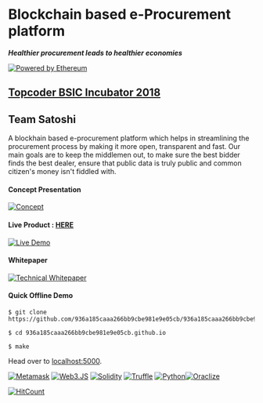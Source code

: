 # Blockchain based e-Procurement platform
***Healthier procurement leads to healthier economies***

[![Powered by Ethereum](https://image.ibb.co/ftY1fo/ethereum.png)](https://www.ethereum.org/)

## [Topcoder BSIC Incubator 2018](https://blockchain.topcoder.com/bsic-incubator)
## Team Satoshi

A blockhain based e-procurement platform which helps in streamlining the procurement process by making it more open, transparent and fast. Our main goals are to keep the middlemen out, to make sure the best bidder finds the best dealer, ensure that public data is truly public and common citizen's money isn't fiddled with.

#### Concept Presentation

[![Concept](https://img.youtube.com/vi/gsy3hwn_c9c/0.jpg)](https://www.youtube.com/watch?v=gsy3hwn_c9c)

#### Live Product : [HERE](http://teamsatoshi.pythonanywhere.com)

[![Live Demo](https://img.youtube.com/vi/wHM7EWjD_iY/0.jpg)](https://www.youtube.com/watch?v=wHM7EWjD_iY)

#### Whitepaper

[![Technical Whitepaper](https://lh3.googleusercontent.com/sc0BKtgHkLTjxkI7cYrrXUHWWXeSPqgZOt9t02Ol9xSHXNIWXjxpz7Dlh2dRQJHA3imqKA=s60)](https://drive.google.com/file/d/1wIKR7gG3-esUwT77z3uqp3N6d-HWxqCO/view)

#### Quick Offline Demo

```
$ git clone https://github.com/936a185caaa266bb9cbe981e9e05cb/936a185caaa266bb9cbe981e9e05cb.github.io.git
```
```
$ cd 936a185caaa266bb9cbe981e9e05cb.github.io
```
```
$ make
```

Head over to [localhost:5000](http://localhost:5000).



[![Metamask](https://i0.wp.com/cdng.c3dt.com/icon/3265891-com.wallet.metamask.png)](https://metamask.io/)       [![Web3.JS](https://image.ibb.co/f8U7Lo/web3.jpg)](https://github.com/ethereum/web3.js/)   [![Solidity](https://image.ibb.co/c8xit8/sol_jpeg.jpg)](http://solidity.readthedocs.io/en/v0.4.21/)   [![Truffle](https://image.ibb.co/f3jDt8/truffle.png)](http://truffleframework.com/) [![Python](https://i0.wp.com/cdnb.c3dt.com/icon/744996-com.study.python.png)](https://www.python.org/)[![Oraclize](https://secure.meetupstatic.com/photos/event/4/9/2/2/600_465198722.jpeg)](http://www.oraclize.it/)


[![HitCount](http://hits.dwyl.io/936a185caaa266bb9cbe981e9e05cb/936a185caaa266bb9cbe981e9e05cb.github.io.svg)](http://hits.dwyl.io/936a185caaa266bb9cbe981e9e05cb/936a185caaa266bb9cbe981e9e05cb.github.io)
